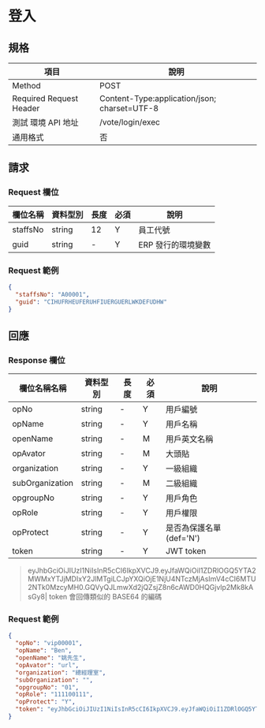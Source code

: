 # 登入

## 規格

| 項目                    | 說明                                         |
| ----------------------- | -------------------------------------------- |
| Method                  | POST                                         |
| Required Request Header | Content-Type:application/json; charset=UTF-8 |
| 測試 環境 API 地址      | /vote/login/exec                             |
| 通用格式                | 否                                           |

## 請求

### Request 欄位

| 欄位名稱 | 資料型別 | 長度 | 必須 | 說明               |
| -------- | -------- | ---- | ---- | ------------------ |
| staffsNo | string   | 12   | Y    | 員工代號           |
| guid     | string   | -    | Y    | ERP 發行的環境變數 |

### Request 範例

```json
{
  "staffsNo": "A00001",
  "guid": "CIHUFRHEUFERUHFIUERGUERLWKDEFUDHW"
}
```

## 回應

### Response 欄位

| 欄位名稱名稱    | 資料型別 | 長度 | 必須 | 說明                     |
| --------------- | -------- | ---- | ---- | ------------------------ |
| opNo            | string   | -    | Y    | 用戶編號                 |
| opName          | string   | -    | Y    | 用戶名稱                 |
| openName        | string   | -    | M    | 用戶英文名稱             |
| opAvator        | string   | -    | M    | 大頭貼                   |
| organization    | string   | -    | Y    | 一級組織                 |
| subOrganization | string   | -    | M    | 二級組織                 |
| opgroupNo       | string   | -    | Y    | 用戶角色                 |
| opRole          | string   | -    | Y    | 用戶權限                 |
| opProtect       | string   | -    | Y    | 是否為保護名單 (def='N') |
| token           | string   | -    | Y    | JWT token                |

> eyJhbGciOiJIUzI1NiIsInR5cCI6IkpXVCJ9.eyJfaWQiOiI1ZDRlOGQ5YTA2MWMxYTJjMDIxY2JlMTgiLCJpYXQiOjE1NjU4NTczMjAsImV4cCI6MTU2NTk0MzcyMH0.GQVyQJLmwXd2jQZsjZ8n6cAWD0HQGjvlp2Mk8kAsGy8|
> token 會回傳類似的 BASE64 的編碼

### Request 範例

```json
{
  "opNo": "vip00001",
  "opName": "Ben",
  "openName": "姚先生",
  "opAvator": "url",
  "organization": "總經理室",
  "subOrganization": "",
  "opgroupNo": "01",
  "opRole": "111100111",
  "opProtect": "Y",
  "token": "eyJhbGciOiJIUzI1NiIsInR5cCI6IkpXVCJ9.eyJfaWQiOiI1ZDRlOGQ5YTA2MWMxYTJjMDIxY2JlMTgiLCJpYXQiOjE1NjU4NTczMjAsImV4cCI6MTU2NTk0MzcyMH0.GQVyQJLmwXd2jQZsjZ8n6cAWD0HQGjvlp2Mk8kAsGy8|"
}
```
